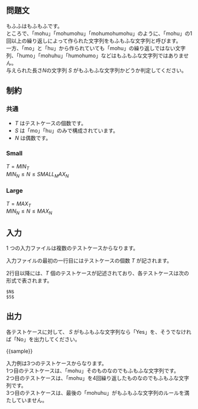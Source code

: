 ## 問題文
もふふはもふもふです。  
ところで、「mohu」「mohumohu」「mohumohumohu」のように、「mohu」の1回以上の繰り返しによって作られた文字列をもふもふな文字列と呼びます。  
一方、「mo」と「hu」から作られていても「mohu」の繰り返しではない文字列、「humo」「mohuhu」「humohumo」などはもふもふな文字列ではありません。  
与えられた長さ$N$の文字列 $S$ がもふもふな文字列かどうか判定してください。  

## 制約
### 共通
- $T$ はテストケースの個数です。  
- $S$ は「mo」「hu」のみで構成されています。  
- $N$ は偶数です。

### Small
$T = {{MIN_T}}$  
${{MIN_N}} \leq N \leq {{SMALL_MAX_N}}$  

### Large
$T = {{MAX_T}}$  
${{MIN_N}} \leq N \leq {{MAX_N}}$  

## 入力
1 つの入力ファイルは複数のテストケースからなります。

入力ファイルの最初の一行目にはテストケースの個数 $T$ が記されます。

2行目以降には、$T$ 個のテストケースが記述されており、各テストケースは次の形式で表されます。
```
$N$
$S$
```

## 出力
各テストケースに対して、 $S$ がもふもふな文字列なら「Yes」を、そうでなければ「No」を出力してください。  

{{sample}}

入力例は3つのテストケースからなります。  
1つ目のテストケースは、「mohu」そのものなのでもふもふな文字列です。  
2つ目のテストケースは、「mohu」を4回繰り返したものなのでもふもふな文字列です。  
3つ目のテストケースは、最後の「mohuhu」がもふもふな文字列のルールを満たしていません。  
